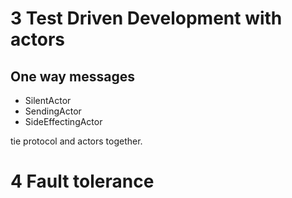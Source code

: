 # 3  Test Driven Development with actors

## One way messages
- SilentActor
- SendingActor
- SideEffectingActor


tie protocol and actors together.

# 4 Fault tolerance
